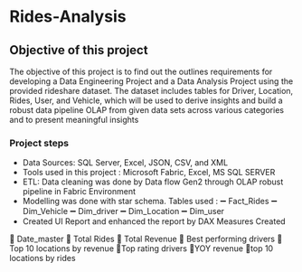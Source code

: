 # Rides-Analysis
## Objective of this project
The objective of this project is to find out the outlines requirements for developing a Data Engineering Project and a Data Analysis Project using the provided rideshare dataset. The dataset includes tables for Driver, Location, Rides, User, and Vehicle, which will be used to derive insights and build a robust data pipeline OLAP from given data sets across various categories and to present meaningful insights 
### Project steps
- Data Sources: SQL Server, Excel, JSON, CSV, and XML
- Tools used in this project : 
 Microsoft Fabric,
 Excel,
 MS SQL SERVER
- ETL: Data cleaning was done by Data flow Gen2 through OLAP robust pipeline in Fabric Environment
- Modelling was done with star schema.
  Tables used :
➖ Fact_Rides
➖ Dim_Vehicle
➖ Dim_driver
➖ Dim_Location
➖ Dim_user
- Created UI Report and enhanced the report by DAX
  Measures Created

📜 Date_master
📜 Total Rides
📜 Total Revenue
📜 Best performing drivers
📜Top 10 locations by revenue
📜Top rating drivers
📜YOY revenue
📜top 10 locations by rides


